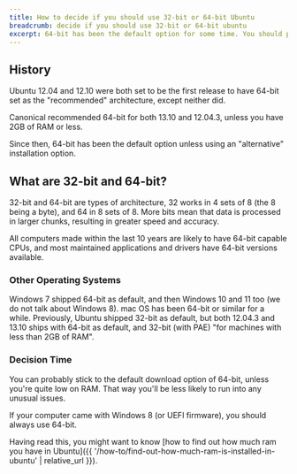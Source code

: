 ```yaml
---
title: How to decide if you should use 32-bit or 64-bit Ubuntu
breadcrumb: decide if you should use 32-bit or 64-bit ubuntu
excerpt: 64-bit has been the default option for some time. You should probably use that.
---
```


## History

Ubuntu 12.04 and 12.10 were both set to be the first release to have 64-bit set as the "recommended" architecture, except neither did.

Canonical recommended 64-bit for both 13.10 and 12.04.3, unless you have 2GB of RAM or less.

Since then, 64-bit has been the default option unless using an "alternative" installation option.

## What are 32-bit and 64-bit?

32-bit and 64-bit are types of architecture, 32 works in 4 sets of 8 (the 8 being a byte), and 64 in 8 sets of 8. More bits mean that data is processed in larger chunks, resulting in greater speed and accuracy.

All computers made within the last 10 years are likely to have 64-bit capable CPUs, and most maintained applications and drivers have 64-bit versions available.

### Other Operating Systems

Windows 7 shipped 64-bit as default, and then Windows 10 and 11 too (we do not talk about Windows 8). mac OS has been 64-bit or similar for a while. Previously, Ubuntu shipped 32-bit as default, but both 12.04.3 and 13.10 ships with 64-bit as default, and 32-bit (with PAE) "for machines with less than 2GB of RAM".

### Decision Time

You can probably stick to the default download option of 64-bit, unless you're quite low on RAM. That way you'll be less likely to run into any unusual issues.

If your computer came with Windows 8 (or UEFI firmware), you should always use 64-bit.

Having read this, you might want to know [how to find out how much ram you have in Ubuntu]({{ '/how-to/find-out-how-much-ram-is-installed-in-ubuntu' | relative_url }}).
